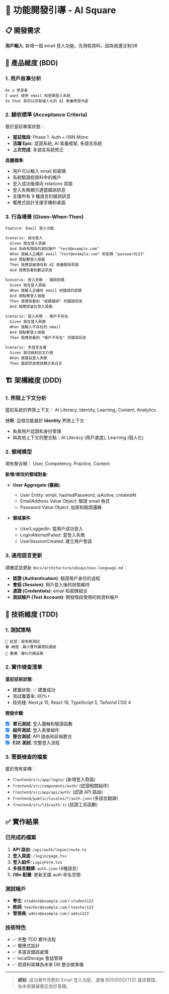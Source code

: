 # 🎯 功能開發引導 - AI Square

## 📋 開發需求
**用戶輸入**: 新增一個 email 登入功能，先用假資料，因為我還沒有DB

## 🎯 產品維度 (BDD)

### 1. 用戶故事分析
```
As a 學習者
I want 使用 email 和密碼登入系統
So that 我可以存取個人化的 AI 素養學習內容
```

### 2. 驗收標準 (Acceptance Criteria)
基於當前專案狀態：
- **當前階段**: Phase 1: Auth + I18N Mono
- **活躍 Epic**: 認證系統, AI 素養框架, 多語言系統
- **上次完成**: 多語言系統修正

**具體標準**:
- 用戶可以輸入 email 和密碼
- 系統驗證假資料中的帳戶
- 登入成功後導向 relations 頁面
- 登入失敗顯示適當錯誤訊息
- 支援所有 9 種語言的錯誤訊息
- 響應式設計支援手機和桌面

### 3. 行為場景 (Given-When-Then)
```gherkin
Feature: Email 登入功能

Scenario: 成功登入
  Given 我在登入頁面
  And 系統有預設的測試帳戶 "test@example.com"
  When 我輸入正確的 email "test@example.com" 和密碼 "password123"
  And 我點擊登入按鈕
  Then 我應該被導向到 AI 素養關係頁面
  And 我應該看到歡迎訊息

Scenario: 登入失敗 - 錯誤密碼
  Given 我在登入頁面
  When 我輸入正確的 email 但錯誤的密碼
  And 我點擊登入按鈕
  Then 我應該看到 "密碼錯誤" 的錯誤訊息
  And 我應該留在登入頁面

Scenario: 登入失敗 - 帳戶不存在
  Given 我在登入頁面
  When 我輸入不存在的 email
  And 我點擊登入按鈕
  Then 我應該看到 "帳戶不存在" 的錯誤訊息

Scenario: 多語言支援
  Given 我切換到日文介面
  When 我嘗試登入失敗
  Then 錯誤訊息應該顯示為日文
```

## 🏗️ 架構維度 (DDD)

### 1. 界限上下文分析
當前系統的界限上下文：
AI Literacy, Identity, Learning, Content, Analytics

**分析**: 這個功能屬於 **Identity** 界限上下文
- 負責用戶認證和身份管理
- 與其他上下文的整合點：AI Literacy (用戶進度), Learning (個人化)

### 2. 領域模型
現有聚合根：
User, Competency, Practice, Content

**新增/修改的領域對象**:
- **User Aggregate (擴展)**:
  - User Entity: email, hashedPassword, isActive, createdAt
  - EmailAddress Value Object: 驗證 email 格式
  - Password Value Object: 加密和驗證邏輯
  
- **領域事件**:
  - UserLoggedIn: 當用戶成功登入
  - LoginAttemptFailed: 當登入失敗
  - UserSessionCreated: 建立用戶會話

### 3. 通用語言更新
請確認並更新 `docs/architecture/ubiquitous-language.md`：
- **認證 (Authentication)**: 驗證用戶身份的過程
- **會話 (Session)**: 用戶登入後的狀態維持
- **憑證 (Credentials)**: email 和密碼組合
- **測試帳戶 (Test Account)**: 開發階段使用的假資料帳戶

## 🔧 技術維度 (TDD)

### 1. 測試策略
```
🔴 紅燈：寫失敗測試
🟢 綠燈：最小實作讓測試通過
🔵 重構：優化代碼品質
```

### 2. 實作檢查清單
**當前技術狀態**:
- 建置狀態: ✅ 建置成功
- 測試覆蓋率: 80%+
- 技術棧: Next.js 15, React 19, TypeScript 5, Tailwind CSS 4

**開發步驟**:
- [x] **單元測試**: 登入邏輯和驗證函數
- [x] **組件測試**: 登入表單組件
- [x] **整合測試**: API 路由和前端整合
- [x] **E2E 測試**: 完整登入流程

### 3. 需要檢查的檔案
基於現有架構：
- `frontend/src/app/login/` (新增登入頁面)
- `frontend/src/components/auth/` (認證相關組件)
- `frontend/src/app/api/auth/` (認證 API 路由)
- `frontend/public/locales/*/auth.json` (多語言翻譯)
- `frontend/src/lib/auth.ts` (認證工具函數)

## ✅ 實作結果

### 已完成的檔案
1. **API 路由**: `/api/auth/login/route.ts`
2. **登入頁面**: `/login/page.tsx`
3. **登入組件**: `LoginForm.tsx`
4. **多語言翻譯**: `auth.json` (4種語言)
5. **i18n 配置**: 更新支援 auth 命名空間

### 測試帳戶
- **學生**: `student@example.com` / `student123`
- **教師**: `teacher@example.com` / `teacher123`  
- **管理員**: `admin@example.com` / `admin123`

### 技術特色
- ✅ 完整 TDD 實作流程
- ✅ 響應式設計
- ✅ 多語言錯誤處理
- ✅ localStorage 會話管理
- ✅ 假資料架構為未來 DB 整合做準備

---

> **總結**: 成功實作完整的 Email 登入功能，遵循 BDD/DDD/TDD 最佳實踐，為未來擴展奠定良好基礎。